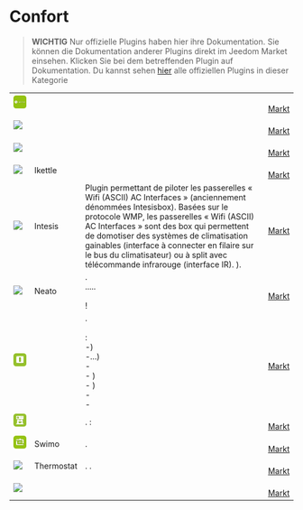 
# Confort


>**WICHTIG**
>Nur offizielle Plugins haben hier ihre Dokumentation. Sie können die Dokumentation anderer Plugins direkt im Jeedom Market einsehen. Klicken Sie bei dem betreffenden Plugin auf Dokumentation.
>Du kannst sehen [hier](https://market.jeedom.com/index.php?v=d&p=market&type=plugin&categorie=wellness) alle offiziellen Plugins in dieser Kategorie


| | | | |
|--- | --- | --- | ---|
|<img src="airzone/airzone_icon.png" class="pluginLogo" width="100" />|||[](airzone/index.md)[](airzone/beta/index.md)<br/>[Markt](https://market.jeedom.com/index.php?v=d&p=market_display&id=4216)<br/>[](airzone/changelog.md)[](airzone/beta/changelog.md)|
|<img src="alfawiseumist/alfawiseumist_icon.png" class="pluginLogo" width="100" />|||[](alfawiseumist/index.md)<br/>[Markt](https://market.jeedom.com/index.php?v=d&p=market_display&id=3296)<br/>[](alfawiseumist/changelog.md)|
|<img src="greenmomit/greenmomit_icon.png" class="pluginLogo" width="100" />|||[](greenmomit/index.md)<br/>[Markt](https://market.jeedom.com/index.php?v=d&p=market_display&id=1081)<br/>[](greenmomit/changelog.md)|
|<img src="ikettle/ikettle_icon.png" class="pluginLogo" width="100" />|Ikettle||[](ikettle/index.md)<br/>[Markt](https://market.jeedom.com/index.php?v=d&p=market_display&id=3297)<br/>[](ikettle/changelog.md)|
|<img src="intesis/intesis_icon.png" class="pluginLogo" width="100" />|Intesis|Plugin permettant de piloter les passerelles «  Wifi (ASCII) AC Interfaces » (anciennement dénommées Intesisbox). Basées sur le protocole WMP, les passerelles «  Wifi (ASCII) AC Interfaces » sont des box qui permettent de domotiser des systèmes de climatisation gainables (interface  à connecter en filaire sur le bus du climatisateur) ou à split avec télécommande infrarouge (interface  IR). ).|[](intesis/index.md)<br/>[Markt](https://market.jeedom.com/index.php?v=d&p=market_display&id=3921)<br/>[](intesis/changelog.md)|
|<img src="neato/neato_icon.png" class="pluginLogo" width="100" />|Neato|.<br/>.....<br/><br/> !|[](neato/index.md)[](neato/beta/index.md)<br/>[Markt](https://market.jeedom.com/index.php?v=d&p=market_display&id=2260)<br/>[](neato/changelog.md)[](neato/beta/changelog.md)|
|<img src="netatmoThermostat/netatmoThermostat_icon.png" class="pluginLogo" width="100" />||.<br/><br/> :<br/>-)<br/>-...)<br/>- <br/>- )<br/>- )<br/>- <br/>- |[](netatmoThermostat/index.md)[](netatmoThermostat/beta/index.md)<br/>[Markt](https://market.jeedom.com/index.php?v=d&p=market_display&id=1969)<br/>[](netatmoThermostat/changelog.md)[](netatmoThermostat/beta/changelog.md)|
|<img src="smartercoffee/smartercoffee_icon.png" class="pluginLogo" width="100" />||.  : |[](smartercoffee/index.md)<br/>[Markt](https://market.jeedom.com/index.php?v=d&p=market_display&id=2285)<br/>[](smartercoffee/changelog.md)|
|<img src="swimo/swimo_icon.png" class="pluginLogo" width="100" />|Swimo|.|[](swimo/index.md)<br/>[Markt](https://market.jeedom.com/index.php?v=d&p=market_display&id=3747)<br/>[](swimo/changelog.md)|
|<img src="thermostat/thermostat_icon.png" class="pluginLogo" width="100" />|Thermostat|. .|[](thermostat/index.md)[](thermostat/beta/index.md)<br/>[Markt](https://market.jeedom.com/index.php?v=d&p=market_display&id=77)<br/>[](thermostat/changelog.md)[](thermostat/beta/changelog.md)|
|<img src="thinkingCleaner/thinkingCleaner_icon.png" class="pluginLogo" width="100" />|||[](thinkingCleaner/index.md)<br/>[Markt](https://market.jeedom.com/index.php?v=d&p=market_display&id=1712)<br/>[](thinkingCleaner/changelog.md)|
